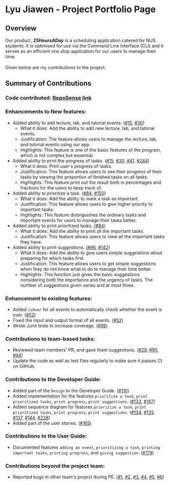 # Lyu Jiawen - Project Portfolio Page

## Overview
Our product, **_25HoursADay_** is a scheduling application catered for NUS students. 
It is optimised for use via the Command Line Interface (CLI) and it serves as an efficient one stop application for our users to manage their time. <br/>
<br/>
Given below are my contributions to the project. <br/>
## Summary of Contributions
### Code contributed: [RepoSense link](https://nus-cs2113-ay2021s1.github.io/tp-dashboard/#breakdown=true&search=jiawenlyu)
### Enhancements to New features:
* Added ability to add lecture, lab, and tutorial events.
 ([\#15](https://github.com/AY2021S1-CS2113T-T12-2/tp/pull/15),
  [\#30](https://github.com/AY2021S1-CS2113T-T12-2/tp/pull/30))
  * What it does: Add the ability to add new lecture, lab, and tutorial events.
  * Justification: The feature allows users to manage the lecture, lab, and tutorial events using our app.
  * Highlights: This feature is one of the basic features of the program, which is not complex but essential.
* Added ability to print the progress of tasks.
  ([\#15](https://github.com/AY2021S1-CS2113T-T12-2/tp/pull/15),
   [\#30](https://github.com/AY2021S1-CS2113T-T12-2/tp/pull/30),
   [\#41](https://github.com/AY2021S1-CS2113T-T12-2/tp/pull/41),
   [\#244](https://github.com/AY2021S1-CS2113T-T12-2/tp/pull/244))
   * What it does: Print user's progress of tasks.
   * Justification: This feature allows users to see their progress of their tasks 
                    by viewing the proportion of finished tasks on all tasks.
   * Highlights: This feature print out the result both in percentages and fractions for the users to keep track of.
* Added ability to prioritize a task.
  ([\#84](https://github.com/AY2021S1-CS2113T-T12-2/tp/pull/84),
   [\#150](https://github.com/AY2021S1-CS2113T-T12-2/tp/pull/150))
   * What it does: Add the ability to mark a task as important.
   * Justification: This feature allows users to give higher priority to important tasks.
   * Highlights: This feature distinguishes the ordinary tasks and important events for users to manage their tasks better.
* Added ability to print prioritized tasks.
  ([\#84](https://github.com/AY2021S1-CS2113T-T12-2/tp/pull/84))
   * What it does: Add the ability to print all the important tasks.
   * Justification: This feature allows users to view all the important tasks they have.
* Added ability to print suggestions.
  ([\#96](https://github.com/AY2021S1-CS2113T-T12-2/tp/pull/96),
   [\#142](https://github.com/AY2021S1-CS2113T-T12-2/tp/pull/142))
   * What it does: Add the ability to give users simple suggestions about preparing for which tasks first.
   * Justification: This feature allows users to get simple suggestions when they do not know what to do to manage their time better.
   * Highlights: This function just gives the basic suggestions considering both the importance and the urgency of tasks. 
     The number of suggestions given varies and at most three.
### Enhancement to existing features:
* Added `isOver` for all events to automatically check whether the event is over.
  ([\#52](https://github.com/AY2021S1-CS2113T-T12-2/tp/pull/52))
* Fixed the input and output format of all events.
  ([\#52](https://github.com/AY2021S1-CS2113T-T12-2/tp/pull/52))
* Wrote Junit tests to increase coverage.
  ([\#98](https://github.com/AY2021S1-CS2113T-T12-2/tp/pull/98))
### Contributions to team-based tasks:
* Reviewed team members' PR, and gave them suggestions.
  ([\#29](https://github.com/AY2021S1-CS2113T-T12-2/tp/pull/29),
   [\#90](https://github.com/AY2021S1-CS2113T-T12-2/tp/pull/90),
   [\#94](https://github.com/AY2021S1-CS2113T-T12-2/tp/pull/94))
* Update the code as well as test files regularly to make sure it passes CI on GitHub.
### Contributions to the Developer Guide:
* Added part of the `Design` to the Developer Guide.
  ([\#110](https://github.com/AY2021S1-CS2113T-T12-2/tp/pull/110))
* Added implementation for the features `prioritize a task`, `print prioritized tasks`, `print progress`, `print suggestions`.
  ([\#133](https://github.com/AY2021S1-CS2113T-T12-2/tp/pull/133),
   [\#147](https://github.com/AY2021S1-CS2113T-T12-2/tp/pull/147))
* Added sequence diagram for features `prioritize a task`, `print prioritized tasks`, `print progress`, `print suggestions`.
  ([\#134](https://github.com/AY2021S1-CS2113T-T12-2/tp/pull/134),
   [\#135](https://github.com/AY2021S1-CS2113T-T12-2/tp/pull/135),
   [\#137](https://github.com/AY2021S1-CS2113T-T12-2/tp/pull/137),
   [\#144](https://github.com/AY2021S1-CS2113T-T12-2/tp/pull/144),
   [\#228](https://github.com/AY2021S1-CS2113T-T12-2/tp/pull/228))
* Added part of the user stories.
  ([\#165](https://github.com/AY2021S1-CS2113T-T12-2/tp/pull/165))
### Contributions to the User Guide:
* Documented features `adding an event`, `prioritizing a task`, `printing important tasks`, 
 `printing progress`, and `giving suggestion`.
  ([\#179](https://github.com/AY2021S1-CS2113T-T12-2/tp/pull/179))
### Contributions beyond the project team:
* Reported bugs in other team's project during PE.
  ([\#1](https://github.com/JiawenLyu/ped/issues/1),
   [\#2](https://github.com/JiawenLyu/ped/issues/2),
   [\#3](https://github.com/JiawenLyu/ped/issues/3),
   [\#4](https://github.com/JiawenLyu/ped/issues/4),
   [\#5](https://github.com/JiawenLyu/ped/issues/5),
   [\#6](https://github.com/JiawenLyu/ped/issues/6))